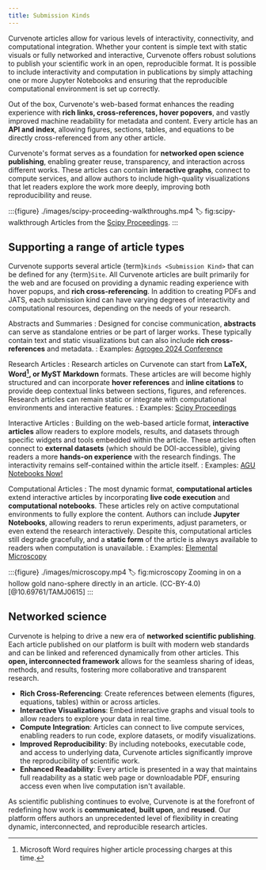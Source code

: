 ```yaml
---
title: Submission Kinds
---
```


Curvenote articles allow for various levels of interactivity, connectivity, and computational integration. Whether your content is simple text with static visuals or fully networked and interactive, Curvenote offers robust solutions to publish your scientific work in an open, reproducible format. It is possible to include interactivity and computation in publications by simply attaching one or more Jupyter Notebooks and ensuring that the reproducible computational environment is set up correctly.

Out of the box, Curvenote's web-based format enhances the reading experience with **rich links, cross-references, hover popovers**, and vastly improved machine readability for metadata and content. Every article has an **API and index**, allowing figures, sections, tables, and equations to be directly cross-referenced from any other article.

Curvenote's format serves as a foundation for **networked open science publishing**, enabling greater reuse, transparency, and interaction across different works. These articles can contain **interactive graphs**, connect to compute services, and allow authors to include high-quality visualizations that let readers explore the work more deeply, improving both reproducibility and reuse.

:::{figure} ./images/scipy-proceeding-walkthroughs.mp4
:label: fig:scipy-walkthrough
Articles from the [Scipy Proceedings](https://proceedings.scipy.org).
:::

## Supporting a range of article types

Curvenote supports several article {term}`kinds <Submission Kind>` that can be defined for any {term}`Site`. All Curvenote articles are built primarily for the web and are focused on providing a dynamic reading experience with hover popups, and **rich cross-referencing**. In addition to creating PDFs and JATS, each submission kind can have varying degrees of interactivity and computational resources, depending on the needs of your research.

Abstracts and Summaries
: Designed for concise communication, **abstracts** can serve as standalone entries or be part of larger works. These typically contain text and static visualizations but can also include **rich cross-references** and metadata.
: Examples: [Agrogeo 2024 Conference](https://agrogeo24.curve.space)

Research Articles
: Research articles on Curvenote can start from **LaTeX, Word[^word], or MyST Markdown** formats. These articles are will become highly structured and can incorporate **hover references** and **inline citations** to provide deep contextual links between sections, figures, and references. Research articles can remain static or integrate with computational environments and interactive features.
: Examples: [Scipy Proceedings](https://proceedings.scipy.org)

Interactive Articles
: Building on the web-based article format, **interactive articles** allow readers to explore models, results, and datasets through specific widgets and tools embedded within the article. These articles often connect to **external datasets** (which should be DOI-accessible), giving readers a more **hands-on experience** with the research findings. The interactivity remains self-contained within the article itself.
: Examples: [AGU Notebooks Now!](https://agu.curve.space/articles/NN0000)

Computational Articles
: The most dynamic format, **computational articles** extend interactive articles by incorporating **live code execution** and **computational notebooks**. These articles rely on active computational environments to fully explore the content. Authors can include **Jupyter Notebooks**, allowing readers to rerun experiments, adjust parameters, or even extend the research interactively. Despite this, computational articles still degrade gracefully, and a **static form** of the article is always available to readers when computation is unavailable.
: Examples: [Elemental Microscopy](https://elementalmicroscopy.com)

[^word]: Microsoft Word requires higher article processing charges at this time.

:::{figure} ./images/microscopy.mp4
:label: fig:microscopy
Zooming in on a hollow gold nano-sphere directly in an article. (CC-BY-4.0) [@10.69761/TAMJ0615]
:::

<!-- Move to reading -->

## Networked science

Curvenote is helping to drive a new era of **networked scientific publishing**. Each article published on our platform is built with modern web standards and can be linked and referenced dynamically from other articles. This **open, interconnected framework** allows for the seamless sharing of ideas, methods, and results, fostering more collaborative and transparent research.

- **Rich Cross-Referencing**: Create references between elements (figures, equations, tables) within or across articles.
- **Interactive Visualizations**: Embed interactive graphs and visual tools to allow readers to explore your data in real time.
- **Compute Integration**: Articles can connect to live compute services, enabling readers to run code, explore datasets, or modify visualizations.
- **Improved Reproducibility**: By including notebooks, executable code, and access to underlying data, Curvenote articles significantly improve the reproducibility of scientific work.
- **Enhanced Readability**: Every article is presented in a way that maintains full readability as a static web page or downloadable PDF, ensuring access even when live computation isn't available.

As scientific publishing continues to evolve, Curvenote is at the forefront of redefining how work is **communicated**, **built upon**, and **reused**. Our platform offers authors an unprecedented level of flexibility in creating dynamic, interconnected, and reproducible research articles.
